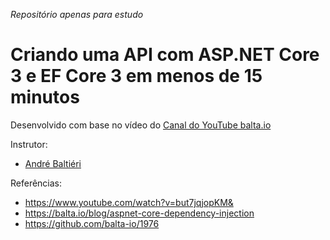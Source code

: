 *Repositório apenas para estudo*

# Criando uma API com ASP.NET Core 3 e EF Core 3 em menos de 15 minutos

Desenvolvido com base no vídeo do [Canal do YouTube balta.io](https://www.youtube.com/watch?v=but7jqjopKM&)

Instrutor:

* [André Baltiéri](balta.io)

Referências:

* https://www.youtube.com/watch?v=but7jqjopKM&
* https://balta.io/blog/aspnet-core-dependency-injection
* https://github.com/balta-io/1976
